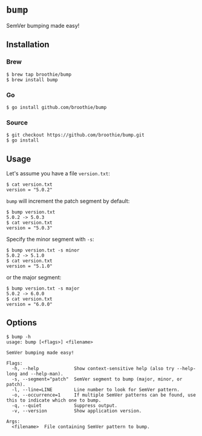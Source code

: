 # `bump`
SemVer bumping made easy!

## Installation
### Brew
```shell script
$ brew tap broothie/bump
$ brew install bump
```

### Go
```shell script
$ go install github.com/broothie/bump
```

### Source
```shell script
$ git checkout https://github.com/broothie/bump.git
$ go install
```

## Usage
Let's assume you have a file `version.txt`:
```shell script
$ cat version.txt
version = "5.0.2"
```

`bump` will increment the patch segment by default:
```
$ bump version.txt
5.0.2 -> 5.0.3
$ cat version.txt
version = "5.0.3"
```

Specify the minor segment with `-s`:
```
$ bump version.txt -s minor
5.0.2 -> 5.1.0
$ cat version.txt
version = "5.1.0"
```

or the major segment: 
```
$ bump version.txt -s major
5.0.2 -> 6.0.0
$ cat version.txt
version = "6.0.0"
```

## Options
```
$ bump -h
usage: bump [<flags>] <filename>

SemVer bumping made easy!

Flags:
  -h, --help             Show context-sensitive help (also try --help-long and --help-man).
  -s, --segment="patch"  SemVer segment to bump (major, minor, or patch).
  -l, --line=LINE        Line number to look for SemVer pattern.
  -o, --occurrence=1     If multiple SemVer patterns can be found, use this to indicate which one to bump.
  -q, --quiet            Suppress output.
  -v, --version          Show application version.

Args:
  <filename>  File containing SemVer pattern to bump.

```
